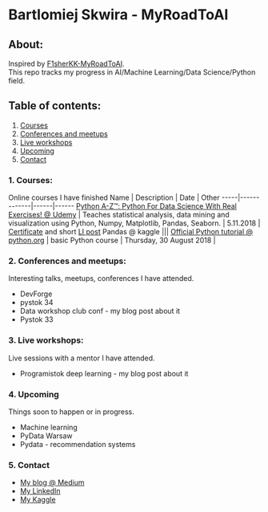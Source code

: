 # Bartlomiej Skwira - MyRoadToAI

## About:
Inspired by [F1sherKK-MyRoadToAI](https://github.com/FisherKK/F1sherKK-MyRoadToAI).  
This repo tracks my progress in AI/Machine Learning/Data Science/Python field.

## Table of contents:

1. [Courses](https://github.com/BartlomiejSkwira/MyRoadToAI#1-courses)
2. [Conferences and meetups](https://github.com/BartlomiejSkwira/MyRoadToAI#2-conferences-and-meetups)
3. [Live workshops](https://github.com/BartlomiejSkwira/MyRoadToAI#3-live-workshops)
4. [Upcoming](https://github.com/BartlomiejSkwira/MyRoadToAI#4-upcoming)
5. [Contact](https://github.com/BartlomiejSkwira/MyRoadToAI#5-contact)


### 1. Courses:
Online courses I have finished
Name | Description | Date | Other
-----|-------------|------|------
[Python A-Z™: Python For Data Science With Real Exercises! @ Udemy](https://www.udemy.com/python-coding/learn/v4/overview) | Teaches statistical analysis, data mining and visualization using Python, Numpy, Matplotlib, Pandas, Seaborn. | 5.11.2018 | [Certificate](https://www.udemy.com/certificate/UC-CI7PT7QR) and short [LI post](https://www.linkedin.com/feed/update/urn:li:activity:6465168447276883968/)
Pandas @ kaggle |||
[Official Python tutorial @ python.org](https://docs.python.org/3/tutorial/) | basic Python course | Thursday, 30 August 2018 |

### 2. Conferences and meetups:
Interesting talks, meetups, conferences I have attended.
- DevForge
- pystok 34
- Data workshop club conf - my blog post about it
- Pystok 33

### 3. Live workshops:
Live sessions with a mentor I have attended.
- Programistok deep learning - my blog post about it

### 4. Upcoming
Things soon to happen or in progress.
- Machine learning
- PyData Warsaw
- Pydata - recommendation systems

### 5. Contact
- [My blog @ Medium](https://medium.com/@BartekSkwira)
- [My LinkedIn](https://www.linkedin.com/in/bartlomiejskwira/)
- [My Kaggle](https://www.kaggle.com/bartekskwira)
